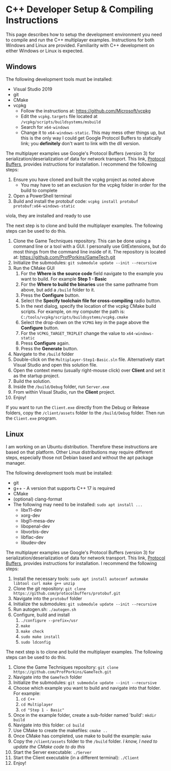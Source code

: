 # C++ Developer Setup & Compiling Instructions

This page describes how to setup the development environment you need to compile and run the C++ multiplayer examples.  Instructions for both Windows and Linux are provided.  Familiarity with C++ development on either Windows or Linux is expected.

## Windows

The following development tools must be installed:

* Visual Studio 2019
* git
* CMake
* vcpkg
  * Follow the instructions at: https://github.com/Microsoft/vcpkg
  * Edit the `vcpkg.targets` file located at `/vcpkg/scripts/buildsystems/msbuild`
  * Search for `x64-windows`
  * Change it to `x64-windows-static`.  This may mess other things up, but this is the only way I could get Google Protocol Buffers to statically link; you **definitely** don't want to link with the dll version.

The multiplayer examples use Google's Protocol Buffers (version 3) for serialization/deserialization of data for network transport.  This link, [Protocol Buffers](https://github.com/protocolbuffers/protobuf/blob/trunk/src/README.md), provides instructions for installation.  I recommend the following steps:

1. Ensure you have cloned and built the vcpkg project as noted above
   * You may have to set an exclusion for the vcpkg folder in order for the build to complete
1. Open a PowerShell terminal
1. Build and install the protobuf code: `vcpkg install protobuf protobuf:x64-windows-static`

viola, they are installed and ready to use

<!--- using vcpkg & CMake reference: https://developerpaul123.github.io/c++/cmake/using-vcpkg-on-windows/ --->
The next step is to clone and build the multiplayer examples.  The following steps can be used to do this.

1. Clone the Game Techniques repository.  This can be done using a command line or a tool with a GUI.  I personally use GitExtensions, but do most things from the command line inside of it.  The repository is located at: https://github.com/ProfPorkins/GameTech.git
1. Initialize the submodules: `git submodule update --init --recursive`
1. Run the CMake GUI
   1. For the **Where is the source code** field navigate to the example you want to build.  For example **Step 1 - Basic**
   1. For the **Where to build the binaries** use the same pathname from above, but add a `/build` folder to it.
   1. Press the **Configure** button.
   1. Select the **Specify toolchain file for cross-compiling** radio button.
   1. In the next dialog, specify the location of the vcpkg CMake build scripts.  For example, on my computer the path is: `C:/tools/vcpkg/scripts/buildsystems/vcpkg.cmake`
   1. Select the drop-down on the `VCPKG` key in the page above the **Configure** button.
   1. For the `VCPKG_TARGET_TRIPLET` change the value to `x64-windows-static`
   1. Press **Configure** again.
   1. Press the **Generate** button.
1. Navigate to the `/build` folder
1. Double-click on the `Multiplayer-Step1-Basic.sln` file.  Alternatively start Visual Studio and open this solution file.
1. Open the context menu (usually right-mouse click) over **Client** and set it as the startup project.
1. Build the solution.
1. Inside the `/build/Debug` folder, run `Server.exe`
1. From within Visual Studio, run the **Client** project.
1. Enjoy!

If you want to run the `Client.exe` directly from the Debug or Release folders, copy the `/client/assets` folder to the `/build/Debug` folder.  Then run the `Client.exe` program.

## Linux

I am working on an Ubuntu distribution.  Therefore these instructions are based on that platform.  Other Linux distributions may require different steps, especially those not Debian based and without the apt package manager.

The following development tools must be installed:

* git
* g++ - A version that supports C++ 17 is required
* CMake
* (optional) clang-format
* The following may need to be installed: `sudo apt install ...`
  * libx11-dev
  * xorg-dev
  * libgl1-mesa-dev
  * libopenal-dev
  * libvorbis-dev
  * libflac-dev
  * libudev-dev

The multiplayer examples use Google's Protocol Buffers (version 3) for serialization/deserialization of data for network transport.  This link, [Protocol Buffers](https://github.com/protocolbuffers/protobuf/blob/trunk/src/README.md), provides instructions for installation.  I recommend the following steps:

1. Install the necessary tools: `sudo apt install autoconf automake libtool curl make g++ unzip`
1. Clone the git repository: `git clone https://github.com/protocolbuffers/protobuf.git`
1. Navigate into the `protobuf` folder
1. Initialize the submodules: `git submodule update --init --recursive`
1. Run autogen.sh: `./autogen.sh`
1. Configure, build and install
   1. `./configure --prefix=/usr`
   1. `make`
   1. `make check`
   1. `sudo make install`
   1. `sudo ldconfig`

The next step is to clone and build the multiplayer examples.  The following steps can be used to do this.

1. Clone the Game Techniques repository: `git clone https://github.com/ProfPorkins/GameTech.git`
1. Navigate into the `GameTech` folder
1. Initialize the submodules: `git submodule update --init --recursive`
1. Choose which example you want to build and navigate into that folder.  For example:
   1. `cd C++`
   1. `cd Multiplayer`
   1. `cd "Step 1 - Basic"`
1. Once in the example folder, create a sub-folder named 'build': `mkdir build`
1. Navigate into this folder: `cd build`
1. Use CMake to create the makefiles: `cmake ..`
1. Once CMake has completed, use make to build the example: `make`
1. Copy the `/client/assets` folder to the `/build` folder.  _I know, I need to update the CMake code to do this_
1. Start the Server executable: `./Server`
1. Start the Client executable (in a different terminal): `./Client`
1. Enjoy!
